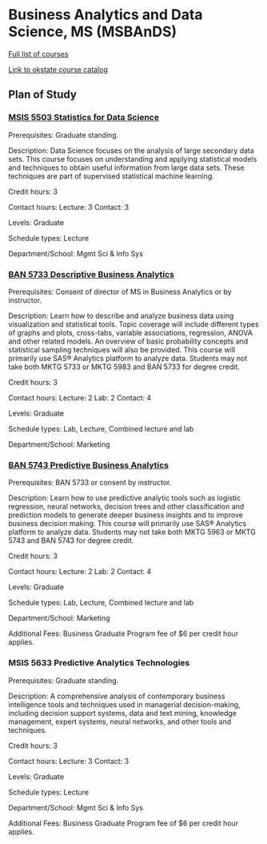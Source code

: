 # Business Analytics and Data Science, MS   (MSBAnDS)


[Full list of courses](https://github.com/mosesmarin/MSBAnDS/blob/main/courses.pdf)

[Link to okstate course catalog](http://catalog.okstate.edu/graduate-college/masters-degrees/business-analytics-data-science-ms/)


## Plan of Study

### [MSIS 5503 Statistics for Data Science](https://github.com/mosesmarin/MSBAnDS/blob/main/MSIS-5503-Statistics-for-Data-Science.md)

Prerequisites: Graduate standing.

Description: Data Science focuses on the analysis of large secondary data sets. This course focuses on understanding and applying statistical models and techniques to obtain useful information from large data sets. These techniques are part of supervised statistical machine learning.

Credit hours: 3

Contact hours: Lecture: 3 Contact: 3

Levels: Graduate

Schedule types: Lecture

Department/School: Mgmt Sci & Info Sys


### [BAN 5733 Descriptive Business Analytics](https://github.com/mosesmarin/MSBAnDS/blob/main/BAN-5733-Descriptive-Business-Analytics.md)

Prerequisites: Consent of director of MS in Business Analytics or by instructor.

Description: Learn how to describe and analyze business data using visualization and statistical tools. Topic coverage will include different types of graphs and plots, cross-tabs, variable associations, regression, ANOVA and other related models. An overview of basic probability concepts and statistical sampling techniques will also be provided. This course will primarily use SAS® Analytics platform to analyze data. Students may not take both MKTG 5733 or MKTG 5983 and BAN 5733 for degree credit.

Credit hours: 3

Contact hours: Lecture: 2 Lab: 2 Contact: 4

Levels: Graduate

Schedule types: Lab, Lecture, Combined lecture and lab

Department/School: Marketing



### [BAN 5743 Predictive Business Analytics](https://github.com/mosesmarin/MSBAnDS/blob/main/BAN-5743-Predictive-Business-Analytics.md)

Prerequisites: BAN 5733 or consent by instructor.

Description: Learn how to use predictive analytic tools such as logistic regression, neural networks, decision trees and other classification and prediction models to generate deeper business insights and to improve business decision making. This course will primarily use SAS® Analytics platform to analyze data. Students may not take both MKTG 5963 or MKTG 5743 and BAN 5743 for degree credit.

Credit hours: 3

Contact hours: Lecture: 2 Lab: 2 Contact: 4

Levels: Graduate

Schedule types: Lab, Lecture, Combined lecture and lab

Department/School: Marketing

Additional Fees: Business Graduate Program fee of $6 per credit hour applies.


### MSIS 5633 Predictive Analytics Technologies

Prerequisites: Graduate standing.

Description: A comprehensive analysis of contemporary business intelligence tools and techniques used in managerial decision-making, including decision support systems, data and text mining, knowledge management, expert systems, neural networks, and other tools and techniques.

Credit hours: 3

Contact hours: Lecture: 3 Contact: 3

Levels: Graduate

Schedule types: Lecture

Department/School: Mgmt Sci & Info Sys

Additional Fees: Business Graduate Program fee of $6 per credit hour applies.




